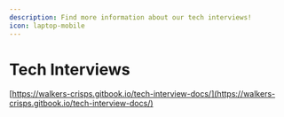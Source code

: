 ```yaml
---
description: Find more information about our tech interviews!
icon: laptop-mobile
---
```


# Tech Interviews

[https://walkers-crisps.gitbook.io/tech-interview-docs/](https://walkers-crisps.gitbook.io/tech-interview-docs/)

